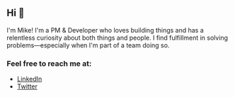 ## Hi 👋

I'm Mike! I'm a PM & Developer who loves building things and has a relentless curiosity about both things and people. I find fulfillment in solving problems—especially when I'm part of a team doing so.

### Feel free to reach me at:

- [LinkedIn](https://www.linkedin.com/in/mikefgalvin/)
- [Twitter](https://twitter.com/mikefgalvin)
